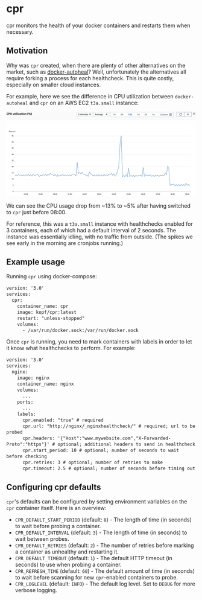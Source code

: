 # cpr
cpr monitors the health of your docker containers and restarts them when necessary. 

## Motivation

Why was `cpr` created, when there are plenty of other alternatives on the market, such as [docker-autoheal](https://github.com/willfarrell/docker-autoheal)? 
Well, unfortunately the alternatives all require forking a process for each healthcheck. This is quite costly,
especially on smaller cloud instances. 

For example, here we see the difference in CPU utilization between `docker-autoheal` and `cpr` on 
an AWS EC2 `t3a.small` instance:

![cpu_utilization_screenshot](cpu_utilization_screenshot.png)

We can see the CPU usage drop from ~13% to ~5% after having switched to `cpr` just before 08:00. 

For reference, this was a `t3a.small` instance with healthchecks enabled for 3 containers, each of which had
a default interval of 2 seconds. The instance was essentially idling, with no traffic from outside. (The spikes
we see early in the morning are cronjobs running.)

## Example usage

Running `cpr` using docker-compose: 

```
version: '3.0'
services:
  cpr:
    container_name: cpr
    image: kopf/cpr:latest
    restart: "unless-stopped"
    volumes:
      - /var/run/docker.sock:/var/run/docker.sock
```

Once `cpr` is running, you need to mark containers with labels in order to let it know what healthchecks to perform. For example:

```
version: '3.0'
services:
  nginx:
    image: nginx
    container_name: nginx
    volumes:
      ...
    ports:
      ...
    labels:
      cpr.enabled: "true" # required
      cpr.url: "http://nginx/_nginxhealthcheck/" # required; url to be probed
      cpr.headers: '{"Host":"www.mywebsite.com","X-Forwarded-Proto":"https"}' # optional; additional headers to send in healthcheck
      cpr.start_period: 10 # optional; number of seconds to wait before checking
      cpr.retries: 3 # optional; number of retries to make
      cpr.timeout: 2.5 # optional; number of seconds before timing out
```

## Configuring cpr defaults

`cpr`'s defaults can be configured by setting environment variables on the `cpr` container itself. Here is an overview:

* `CPR_DEFAULT_START_PERIOD` (default: `8`) - The length of time (in seconds) to wait before probing a container.
* `CPR_DEFAULT_INTERVAL` (default: `3`) - The length of time (in seconds) to wait between probes.
* `CPR_DEFAULT_RETRIES` (default: `2`) - The number of retries before marking a container as unhealthy and restarting it.
* `CPR_DEFAULT_TIMEOUT` (default: `1`) - The default HTTP timeout (in seconds) to use when probing a container.
* `CPR_REFRESH_TIME` (default: `60`) - The default amount of time (in seconds) to wait before scanning for new `cpr`-enabled containers to probe.  
* `CPR_LOGLEVEL` (default: `INFO`) - The default log level. Set to `DEBUG` for more verbose logging. 